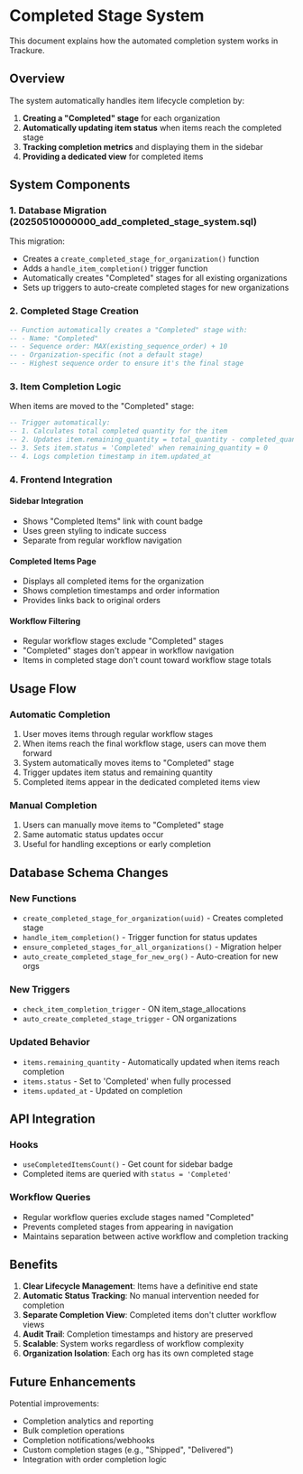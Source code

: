 # Completed Stage System

This document explains how the automated completion system works in Trackure.

## Overview

The system automatically handles item lifecycle completion by:

1. **Creating a "Completed" stage** for each organization
2. **Automatically updating item status** when items reach the completed stage
3. **Tracking completion metrics** and displaying them in the sidebar
4. **Providing a dedicated view** for completed items

## System Components

### 1. Database Migration (20250510000000_add_completed_stage_system.sql)

This migration:

- Creates a `create_completed_stage_for_organization()` function
- Adds a `handle_item_completion()` trigger function
- Automatically creates "Completed" stages for all existing organizations
- Sets up triggers to auto-create completed stages for new organizations

### 2. Completed Stage Creation

```sql
-- Function automatically creates a "Completed" stage with:
-- - Name: "Completed"
-- - Sequence order: MAX(existing_sequence_order) + 10
-- - Organization-specific (not a default stage)
-- - Highest sequence order to ensure it's the final stage
```

### 3. Item Completion Logic

When items are moved to the "Completed" stage:

```sql
-- Trigger automatically:
-- 1. Calculates total completed quantity for the item
-- 2. Updates item.remaining_quantity = total_quantity - completed_quantity
-- 3. Sets item.status = 'Completed' when remaining_quantity = 0
-- 4. Logs completion timestamp in item.updated_at
```

### 4. Frontend Integration

#### Sidebar Integration

- Shows "Completed Items" link with count badge
- Uses green styling to indicate success
- Separate from regular workflow navigation

#### Completed Items Page

- Displays all completed items for the organization
- Shows completion timestamps and order information
- Provides links back to original orders

#### Workflow Filtering

- Regular workflow stages exclude "Completed" stages
- "Completed" stages don't appear in workflow navigation
- Items in completed stage don't count toward workflow stage totals

## Usage Flow

### Automatic Completion

1. User moves items through regular workflow stages
2. When items reach the final workflow stage, users can move them forward
3. System automatically moves items to "Completed" stage
4. Trigger updates item status and remaining quantity
5. Completed items appear in the dedicated completed items view

### Manual Completion

1. Users can manually move items to "Completed" stage
2. Same automatic status updates occur
3. Useful for handling exceptions or early completion

## Database Schema Changes

### New Functions

- `create_completed_stage_for_organization(uuid)` - Creates completed stage
- `handle_item_completion()` - Trigger function for status updates
- `ensure_completed_stages_for_all_organizations()` - Migration helper
- `auto_create_completed_stage_for_new_org()` - Auto-creation for new orgs

### New Triggers

- `check_item_completion_trigger` - ON item_stage_allocations
- `auto_create_completed_stage_trigger` - ON organizations

### Updated Behavior

- `items.remaining_quantity` - Automatically updated when items reach completion
- `items.status` - Set to 'Completed' when fully processed
- `items.updated_at` - Updated on completion

## API Integration

### Hooks

- `useCompletedItemsCount()` - Get count for sidebar badge
- Completed items are queried with `status = 'Completed'`

### Workflow Queries

- Regular workflow queries exclude stages named "Completed"
- Prevents completed stages from appearing in navigation
- Maintains separation between active workflow and completion tracking

## Benefits

1. **Clear Lifecycle Management**: Items have a definitive end state
2. **Automatic Status Tracking**: No manual intervention needed for completion
3. **Separate Completion View**: Completed items don't clutter workflow views
4. **Audit Trail**: Completion timestamps and history are preserved
5. **Scalable**: System works regardless of workflow complexity
6. **Organization Isolation**: Each org has its own completed stage

## Future Enhancements

Potential improvements:

- Completion analytics and reporting
- Bulk completion operations
- Completion notifications/webhooks
- Custom completion stages (e.g., "Shipped", "Delivered")
- Integration with order completion logic
